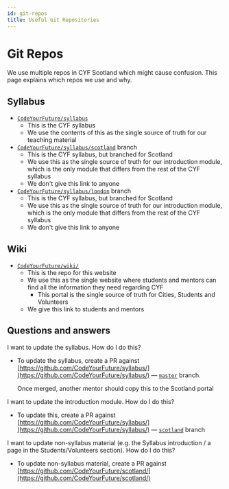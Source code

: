 ```yaml
---
id: git-repos
title: Useful Git Repositories
---
```


# Git Repos

We use multiple repos in CYF Scotland which might cause confusion. This page explains which repos we use and why.

## Syllabus

* [`CodeYourFuture/syllabus`](https://github.com/CodeYourFuture/syllabus/tree/master)
  * This is the CYF syllabus
  * We use the contents of this as the single source of truth for our teaching material
* [`CodeYourFuture/syllabus/scotland`](https://github.com/CodeYourFuture/syllabus/tree/scotland) branch
  * This is the CYF syllabus, but branched for Scotland
  * We use this as the single source of truth for our introduction module, which is the only module that differs from the rest of the CYF syllabus
  * We don't give this link to anyone
* [`CodeYourFuture/syllabus/london`](https://github.com/CodeYourFuture/syllabus/tree/london) branch
  * This is the CYF syllabus, but branched for Scotland
  * We use this as the single source of truth for our introduction module, which is the only module that differs from the rest of the CYF syllabus
  * We don't give this link to anyone

## Wiki

* [`CodeYourFuture/wiki/`](https://github.com/CodeYourFuture/wiki/)
  * This is the repo for this website
  * We use this as the single website where students and mentors can find all the information they need regarding CYF
    * This portal is the single source of truth for Cities, Students and Volunteers
  * We give this link to students and mentors

## Questions and answers

I want to update the syllabus. How do I do this?

* To update the syllabus, create a PR against [https://github.com/CodeYourFuture/syllabus/](https://github.com/CodeYourFuture/syllabus/) — [`master`](https://github.com/CodeYourFuture/syllabus/tree/master) branch.

  Once merged, another mentor should copy this to the Scotland portal

I want to update the introduction module. How do I do this?

* To update this, create a PR against [https://github.com/CodeYourFuture/syllabus/](https://github.com/CodeYourFuture/syllabus/) — [`scotland`](https://github.com/CodeYourFuture/syllabus/tree/scotland) branch

I want to update non-syllabus material \(e.g. the Syllabus introduction / a page in the Students/Volunteers section\). How do I do this?

* To update non-syllabus material, create a PR against [https://github.com/CodeYourFuture/scotland/](https://github.com/CodeYourFuture/scotland/)

